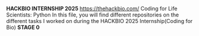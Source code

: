 **HACKBIO INTERNSHIP 2025** 
https://thehackbio.com/
Coding for Life Scientists: Python
In this file, you will find different repositories on the different tasks I worked on during the HACKBIO 2025 Internship(Coding for Bio)
**STAGE 0**
